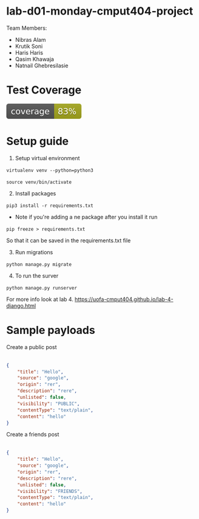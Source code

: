 # lab-d01-monday-cmput404-project
Team Members:
* Nibras Alam
* Krutik Soni
* Haris Haris
* Qasim Khawaja
* Natnail Ghebresilasie

# Test Coverage
![Test Coverage](https://raw.githubusercontent.com/CMPUT404F22D01-NKQHN/lab-d01-monday-cmput404-project/09758d8049ddef6c0aaf56a3de05afb75dcafd91/coverage.svg)

# Setup guide

1. Setup virtual environment

`virtualenv venv --python=python3`

`source venv/bin/activate`

2. Install packages

`pip3 install -r requirements.txt`

* Note if you're adding a ne package after you install it run

`pip freeze > requirements.txt`

So that it can be saved in the requirements.txt file

3. Run migrations

`python manage.py migrate`

4. To run the surver

`python manage.py runserver`


For more info look at lab 4.
https://uofa-cmput404.github.io/lab-4-django.html

# Sample payloads

Create a public post

```json

{
    "title": "Hello",
    "source": "google",
    "origin": "rer",
    "description": "rere",
    "unlisted": false,
    "visibility": "PUBLIC",
    "contentType": "text/plain",
    "content": "hello"
}
```

Create a friends post
```json

{
    "title": "Hello",
    "source": "google",
    "origin": "rer",
    "description": "rere",
    "unlisted": false,
    "visibility": "FRIENDS",
    "contentType": "text/plain",
    "content": "hello"
}
```
